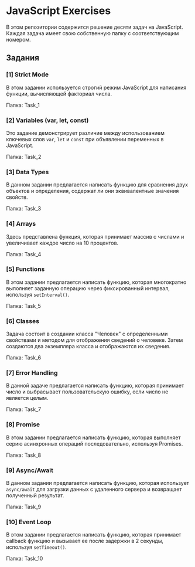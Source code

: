 # JavaScript Exercises

В этом репозитории содержится решение десяти задач на JavaScript. Каждая задача имеет свою собственную папку с соответствующим номером.

## Задания

### [1] Strict Mode
В этом задании используется строгий режим JavaScript для написания функции, вычисляющей факториал числа.

Папка: Task_1

### [2] Variables (var, let, const)
Это задание демонстрирует различие между использованием ключевых слов `var`, `let` и `const` при объявлении переменных в JavaScript.

Папка: Task_2

### [3] Data Types
В данном задании предлагается написать функцию для сравнения двух объектов и определения, содержат ли они эквивалентные значения свойств.

Папка: Task_3

### [4] Arrays
Здесь представлена функция, которая принимает массив с числами и увеличивает каждое число на 10 процентов.

Папка: Task_4

### [5] Functions
В этом задании предлагается написать функцию, которая многократно выполняет заданную операцию через фиксированный интервал, используя `setInterval()`.

Папка: Task_5

### [6] Classes
Задача состоит в создании класса "Человек" с определенными свойствами и методом для отображения сведений о человеке. Затем создаются два экземпляра класса и отображаются их сведения.

Папка: Task_6

### [7] Error Handling
В данной задаче предлагается написать функцию, которая принимает число и выбрасывает пользовательскую ошибку, если число не является целым.

Папка: Task_7

### [8] Promise
В этом задании предлагается написать функцию, которая выполняет серию асинхронных операций последовательно, используя Promises.

Папка: Task_8

### [9] Async/Await
В данном задании предлагается написать функцию, которая использует `async/await` для загрузки данных с удаленного сервера и возвращает полученный результат.

Папка: Task_9

### [10] Event Loop
В этом задании предлагается написать функцию, которая принимает callback функцию и вызывает ее после задержки в 2 секунды, используя `setTimeout()`.

Папка: Task_10
